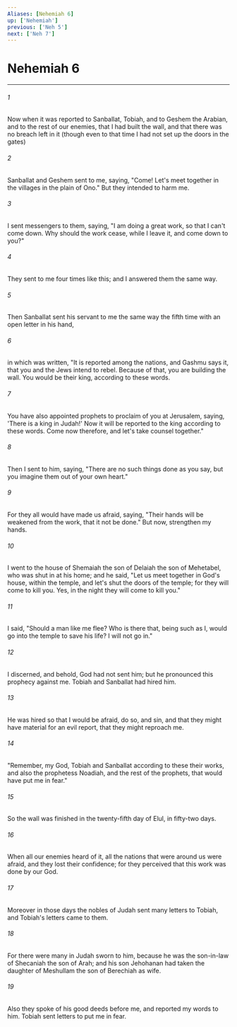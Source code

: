 ```yaml
---
Aliases: [Nehemiah 6]
up: ['Nehemiah']
previous: ['Neh 5']
next: ['Neh 7']
---
```

# Nehemiah 6
***





###### 1 

Now when it was reported to Sanballat, Tobiah, and to Geshem the Arabian, and to the rest of our enemies, that I had built the wall, and that there was no breach left in it (though even to that time I had not set up the doors in the gates) 



###### 2 

Sanballat and Geshem sent to me, saying, "Come! Let's meet together in the villages in the plain of Ono." But they intended to harm me. 



###### 3 

I sent messengers to them, saying, "I am doing a great work, so that I can't come down. Why should the work cease, while I leave it, and come down to you?" 



###### 4 

They sent to me four times like this; and I answered them the same way. 



###### 5 

Then Sanballat sent his servant to me the same way the fifth time with an open letter in his hand, 



###### 6 

in which was written, "It is reported among the nations, and Gashmu says it, that you and the Jews intend to rebel. Because of that, you are building the wall. You would be their king, according to these words. 



###### 7 

You have also appointed prophets to proclaim of you at Jerusalem, saying, 'There is a king in Judah!' Now it will be reported to the king according to these words. Come now therefore, and let's take counsel together." 



###### 8 

Then I sent to him, saying, "There are no such things done as you say, but you imagine them out of your own heart." 



###### 9 

For they all would have made us afraid, saying, "Their hands will be weakened from the work, that it not be done." But now, strengthen my hands. 



###### 10 

I went to the house of Shemaiah the son of Delaiah the son of Mehetabel, who was shut in at his home; and he said, "Let us meet together in God's house, within the temple, and let's shut the doors of the temple; for they will come to kill you. Yes, in the night they will come to kill you." 



###### 11 

I said, "Should a man like me flee? Who is there that, being such as I, would go into the temple to save his life? I will not go in." 



###### 12 

I discerned, and behold, God had not sent him; but he pronounced this prophecy against me. Tobiah and Sanballat had hired him. 



###### 13 

He was hired so that I would be afraid, do so, and sin, and that they might have material for an evil report, that they might reproach me. 



###### 14 

"Remember, my God, Tobiah and Sanballat according to these their works, and also the prophetess Noadiah, and the rest of the prophets, that would have put me in fear." 



###### 15 

So the wall was finished in the twenty-fifth day of Elul, in fifty-two days. 



###### 16 

When all our enemies heard of it, all the nations that were around us were afraid, and they lost their confidence; for they perceived that this work was done by our God. 



###### 17 

Moreover in those days the nobles of Judah sent many letters to Tobiah, and Tobiah's letters came to them. 



###### 18 

For there were many in Judah sworn to him, because he was the son-in-law of Shecaniah the son of Arah; and his son Jehohanan had taken the daughter of Meshullam the son of Berechiah as wife. 



###### 19 

Also they spoke of his good deeds before me, and reported my words to him. Tobiah sent letters to put me in fear.
